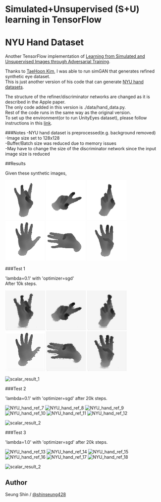 # Simulated+Unsupervised (S+U) learning in TensorFlow
# NYU Hand Dataset

Another TensorFlow implementation of [Learning from Simulated and Unsupervised Images through Adversarial Training](https://arxiv.org/abs/1612.07828).

Thanks to [TaeHoon Kim](http://carpedm20.github.io), I was able to run simGAN that generates refined synthetic eye dataset.  
This is just another version of his code that can generate [NYU hand datasets](http://cims.nyu.edu/~tompson/NYU_Hand_Pose_Dataset.htm).


The structure of the refiner/discriminator networks are changed as it is described in the Apple paper.  
The only code added in this version is ./data/hand_data.py.  
Rest of the code runs in the same way as the original version.  
To set up the environment(or to run UnityEyes dataset), please follow instructions in this [link](https://github.com/carpedm20/simulated-unsupervised-tensorflow).

###Notes
-NYU hand dataset is preprocessed(e.g. background removed)  
-Image size set to 128x128  
-Buffer/Batch size was reduced due to memory issues  
-May have to change the size of the discriminator network since the input image size is reduced  

##Results

Given these synthetic images,

![NYU_hand_synt_1](./results/synt_1.png)
![NYU_hand_synt_2](./results/synt_2.png)
![NYU_hand_synt_3](./results/synt_3.png)
![NYU_hand_synt_4](./results/synt_4.png)
![NYU_hand_synt_5](./results/synt_5.png)
![NYU_hand_synt_6](./results/synt_6.png)

###Test 1

'lambda=0.1' with 'optimizer=sgd'  
After 10k steps.  

![NYU_hand_ref_1](./results/refined_1.png)
![NYU_hand_ref_2](./results/refined_2.png)
![NYU_hand_ref_3](./results/refined_3.png)
![NYU_hand_ref_4](./results/refined_4.png)
![NYU_hand_ref_5](./results/refined_5.png)
![NYU_hand_ref_6](./results/refined_6.png)

![scalar_result_1](./results/scalar_result_1.png)

###Test 2

'lambda=0.1' with 'optimizer=sgd' after 20k steps.  

![NYU_hand_ref_7](./results/refined_0.5_1.png)
![NYU_hand_ref_8](./results/refined_0.5_2.png)
![NYU_hand_ref_9](./results/refined_0.5_3.png)
![NYU_hand_ref_10](./results/refined_0.5_4.png)
![NYU_hand_ref_11](./results/refined_0.5_5.png)
![NYU_hand_ref_12](./results/refined_0.5_6.png)

![scalar_result_2](./results/scalar_result_2.png)

###Test 3

'lambda=1.0' with 'optimizer=sgd' after 20k steps.  

![NYU_hand_ref_13](./results/refined_1.0_1.png)
![NYU_hand_ref_14](./results/refined_1.0_2.png)
![NYU_hand_ref_15](./results/refined_1.0_3.png)
![NYU_hand_ref_16](./results/refined_1.0_4.png)
![NYU_hand_ref_17](./results/refined_1.0_5.png)
![NYU_hand_ref_18](./results/refined_1.0_6.png)

![scalar_result_2](./results/scalar_result_2.png)


## Author

Seung Shin / [@shinseung428](http://shinseung428.github.io)



